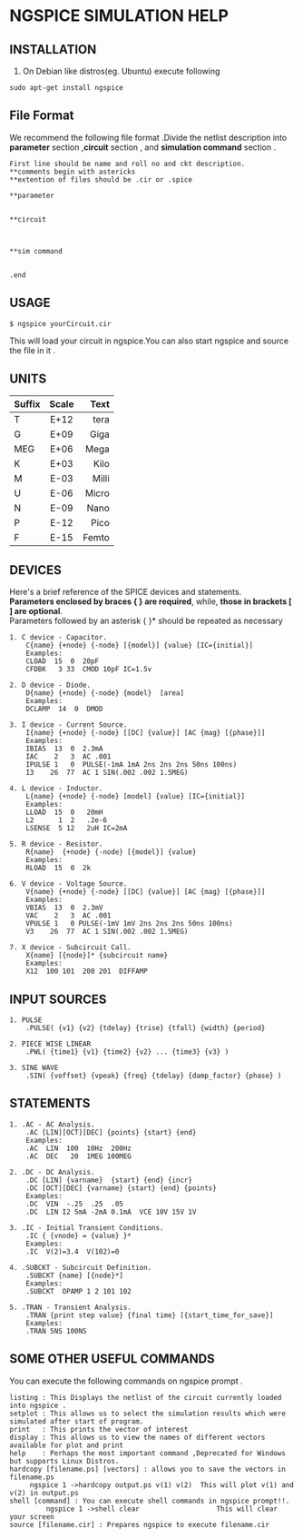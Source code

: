 # NGSPICE SIMULATION HELP 

## INSTALLATION 

1. On Debian like distros(eg. Ubuntu) execute following 

```
sudo apt-get install ngspice 

```
## File Format 

We recommend the following file format .Divide the netlist description into **parameter** section ,**circuit** section ,
and **simulation command** section .
``` 
First line should be name and roll no and ckt description.
**comments begin with astericks
**extention of files should be .cir or .spice 

**parameter 


**circuit 



**sim command 


.end 
```

## USAGE 

```
$ ngspice yourCircuit.cir 
```
This will load your circuit in ngspice.You can also start ngspice and source the file in it . 

## UNITS 
| Suffix | Scale    |   Text   |
| :---   | :----:   |      ---:|
| T      | E+12     | tera     |
| G      | E+09     | Giga     |
| MEG    | E+06     | Mega     |
| K      | E+03     | Kilo     |
| M      | E-03     | Milli    |
| U      | E-06     | Micro    |
| N      | E-09     | Nano     |
| P      | E-12     | Pico     |
| F      | E-15     | Femto    |

## DEVICES 

Here's a brief reference of the SPICE devices and statements.<br /> 
**Parameters enclosed by braces { } are required**, while, **those in brackets [ ] are optional**.<br /> 
Parameters followed by an asterisk { }* should be repeated as necessary <br />

```
1. C device - Capacitor. 
	C{name} {+node} {-node} [{model}] {value} [IC={initial}] 
	Examples: 
	CLOAD  15  0  20pF
	CFDBK   3 33  CMOD 10pF IC=1.5v 

2. D device - Diode. 
	D{name} {+node} {-node} {model}  [area]
	Examples: 
	DCLAMP  14  0  DMOD 

3. I device - Current Source. 
	I{name} {+node} {-node} [[DC] {value}] [AC {mag} [{phase}]]
	Examples: 
	IBIAS  13  0  2.3mA 
	IAC    2   3  AC .001 
	IPULSE 1   0  PULSE(-1mA 1mA 2ns 2ns 2ns 50ns 100ns) 
	I3    26  77  AC 1 SIN(.002 .002 1.5MEG)

4. L device - Inductor.  
	L{name} {+node} {-node} [model] {value} [IC={initial}]  
	Examples: 
	LLOAD  15  0   20mH 
	L2      1  2   .2e-6 
	LSENSE  5 12   2uH IC=2mA

5. R device - Resistor.  
	R{name}  {+node} {-node} [{model}] {value}  
	Examples: 
	RLOAD  15  0  2k 

6. V device - Voltage Source.  
	V{name} {+node} {-node} [[DC] {value}] [AC {mag} [{phase}]] 
	Examples: 
	VBIAS  13  0  2.3mV 
	VAC    2   3  AC .001 
	VPULSE 1   0 PULSE(-1mV 1mV 2ns 2ns 2ns 50ns 100ns) 
	V3    26  77  AC 1 SIN(.002 .002 1.5MEG)

7. X device - Subcircuit Call.  
	X{name} [{node}]* {subcircuit name} 
	Examples: 
	X12  100 101  200 201  DIFFAMP 
```

## INPUT SOURCES 

```
1. PULSE
	.PULSE( {v1} {v2} {tdelay} {trise} {tfall} {width} {period} 

2. PIECE WISE LINEAR
	.PWL( {time1} {v1} {time2} {v2} ... {time3} {v3} )

3. SINE WAVE
	.SIN( {voffset} {vpeak} {freq} {tdelay} {damp_factor} {phase} )
```

## STATEMENTS 

```
1. .AC - AC Analysis.  
	.AC [LIN][OCT][DEC] {points} {start} {end}  
	Examples: 
	.AC  LIN  100  10Hz  200Hz 
	.AC  DEC   20  1MEG 100MEG

2. .DC - DC Analysis.
	.DC [LIN] {varname}  {start} {end} {incr}
	.DC [OCT][DEC] {varname} {start} {end} {points} 
	Examples: 
	.DC  VIN  -.25  .25  .05 
	.DC  LIN I2 5mA -2mA 0.1mA  VCE 10V 15V 1V

3. .IC - Initial Transient Conditions.  
	.IC { {vnode} = {value} }*  
	Examples: 
	.IC  V(2)=3.4  V(102)=0

4. .SUBCKT - Subcircuit Definition.  
	.SUBCKT {name} [{node}*] 
	Examples: 
	.SUBCKT  OPAMP 1 2 101 102 

5. .TRAN - Transient Analysis.  
	.TRAN {print step value} {final time} [{start_time_for_save}]  
	Examples: 
	.TRAN 5NS 100NS
```
## SOME OTHER USEFUL COMMANDS 

You can execute the following commands on ngspice prompt .

```
listing : This Displays the netlist of the circuit currently loaded into ngspice .
setplot : This allows us to select the simulation results which were simulated after start of program.
print   : This prints the vector of interest 
display : This allows us to view the names of different vectors available for plot and print 
help    : Perhaps the most important command ,Deprecated for Windows but supports Linux Distros.
hardcopy [filename.ps] [vectors] : allows you to save the vectors in filename.ps 
	 ngspice 1 ->hardcopy output.ps v(1) v(2)  This will plot v(1) and v(2) in output.ps
shell [command] : You can execute shell commands in ngspice prompt!!. 
         ngspice 1 ->shell clear                   This will clear your screen
source [filename.cir] : Prepares ngspice to execute filename.cir 

```
